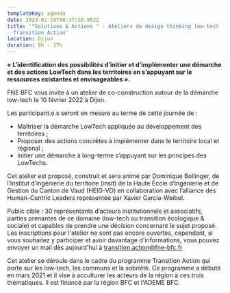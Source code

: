 ```yaml
---
templateKey: agenda
date: 2023-02-10T08:37:26.952Z
title: '"Solutions & Actions " - Ateliers de design thinking low-tech -
  Transition Action'
location: Dijon
duration: 9h - 17h
---
```

**« L’identification des possibilités d’initier et d’implémenter une démarche et des actions LowTech dans les territoires en s’appuyant sur le ressources existantes et envisageables ».**

FNE BFC vous invite à un atelier de co-construction autour de la démarche low-tech le 10 février 2022 à Dijon. 

Les participant.e.s seront en mesure au terme de cette journée de :

* Maîtriser la démarche LowTech appliquée au développement des territoires ;
* Proposer des actions concrètes à implémenter dans le territoire local et régional ;
* Initier une démarche à long-terme s’appuyant sur les principes des LowTechs.

Cet atelier est proposé, construit et sera animé par Dominique Bollinger, de l’Institut d’ingénierie du territoire (insit) de la Haute École d’Ingénierie et de Gestion du Canton de Vaud (HEIG-VD) en collaboration avec l’alliance des Human-Centric Leaders représentée par Xavier Garcia-Weibel.

Public cible : 30 représentants d’acteurs institutionnels et associatifs, parties prenantes de ce domaine (low-tech ou transition écologique & sociale) et capables de prendre une décision concernant le sujet proposé. Les inscriptions pour l'atelier ne sont pas encore ouvertes, cependant, si vous souhaitez y participer et avoir davantage d'informations, vous pouvez envoyer un mail dès aujourd'hui à transition.action@fne-bfc.fr



Cet atelier se déroule dans le cadre du programme Transition Action qui porte sur les low-tech, les communs et la sobriété. Ce programme a débuté en mars 2021 et il vise à acculturer les acteurs de la région à ces trois thématiques. Il est financé par la région BFC et l'ADEME BFC.
